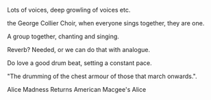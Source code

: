 Lots of voices, deep growling of voices etc. 

the George Collier Choir, when everyone sings together, they are one.

A group together, chanting and singing. 

Reverb? Needed, or we can do that with analogue. 


Do love a good drum beat, setting a constant pace. 


"The drumming of the chest armour of those that march onwards.".

Alice Madness Returns
American Macgee's Alice